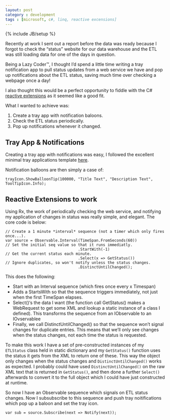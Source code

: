 ```yaml
---
layout: post
category : development
tags : [microsoft, c#, linq, reactive excensions]
---
```

{% include JB/setup %}

Recently at work I sent out a report before the data was ready because I forgot to check the “status” website for our data warehouse and the ETL was still loading data for one of the days in question.

Being a Lazy Coder™, I thought I’d spend a little time writing a tray notification app to pull status updates from a web service we have and pop up notifications about the ETL status, saving much time over checking a webpage once a day!

I also thought this would be a perfect opportunity to fiddle with the C# [reactive extensions](http://msdn.microsoft.com/en-us/data/gg577609.aspx) as it seemed like a good fit.

What I wanted to achieve was:

1. Create a tray app with notification baloons.
2. Check the ETL status periodically.
3. Pop up notifications whenever it changed.

## Tray App & Notifications

Creating a tray app with notifications was easy, I followed the excellent minimal tray applications template [here](http://alanbondo.wordpress.com/2008/06/22/creating-a-system-tray-app-with-c/).

Notification balloons are then simply a case of:

    trayIcon.ShowBalloonTip(100000, "Title Text", "Description Text", ToolTipIcon.Info);

## Reactive Extensions to work

Using Rx, the work of periodically checking the web service, and notifying my application of changes in status was really simple, and elegant. The core code is below:

    // Create a 1 minute *interval* sequence (not a timer which only fires once...).
    var source = Observable.Interval(TimeSpan.FromSeconds(60))
    // Set the initial seq value so that it runs immediatly.
                                    .StartWith(-1)
    // Get the current status each minute.
                                    .Select(x => GetStatus())
    // Ignore duplicates, so won't notify unless the status changes.
                                    .DistinctUntilChanged();

This does the following:

* Start with an Interval sequence (which fires once every x Timespan)
* Adds a StartsWith so that the sequence triggers immediately, not just when the first TimeSpan elapses.
* Select()‘s the data I want (the function call GetStatus() makes a WebRequest to get some XML and lookup a static instance of a class I defined). This transforms the sequence from an IObservable<long> to an IOvservablee<ETLStatus>
* Finally, we call DistinctUntilChanged() so that the sequence won’t signal changes for duplicate entries. This means that we’ll only see changes when the status changes, not each time the status is requested.

To make this work I have a set of pre-constructed instances of my `ETLStatus` class held in static dictionary and my `GetStatus()` function uses the status it gets from the XML to return one of these. This way the object only changes when the status changes and `DistinctUntilChanged()` works as expected. I probably could have used `DistinctUntilChanged()` on the raw XML text that is returned in `GetStatus()`, and then done a further `Select()` afterwards to convert it to the full object which I could have just constructed at runtime.

So now I have an Observable sequence which signals on ETL status changes. Now I subsubscribe to this sequence and push tray noitifications which pop up a baloon and set the tray icon.

    var sub = source.Subscribe(next => Notify(next));